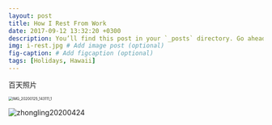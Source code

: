```yaml
---
layout: post
title: How I Rest From Work
date: 2017-09-12 13:32:20 +0300
description: You’ll find this post in your `_posts` directory. Go ahead and edit it and re-build the site to see your changes. # Add post description (optional)
img: i-rest.jpg # Add image post (optional)
fig-caption: # Add figcaption (optional)
tags: [Holidays, Hawaii]
---
```


百天照片

<img src="{{site.baseurl}}\assets\img\IMG_20200125_143111_1.jpg" alt="IMG_20200125_143111_1" style="zoom:50%;" />

![zhongling20200424]({{site.baseurl}}\assets\img\zhongling20200424.jpg)
